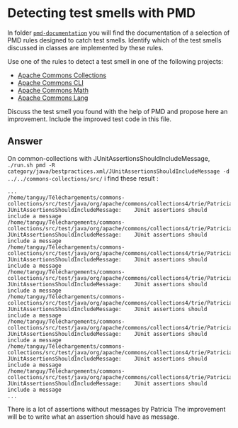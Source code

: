 # Detecting test smells with PMD

In folder [`pmd-documentation`](../pmd-documentation) you will find the documentation of a selection of PMD rules designed to catch test smells.
Identify which of the test smells discussed in classes are implemented by these rules.

Use one of the rules to detect a test smell in one of the following projects:

- [Apache Commons Collections](https://github.com/apache/commons-collections)
- [Apache Commons CLI](https://github.com/apache/commons-cli)
- [Apache Commons Math](https://github.com/apache/commons-math)
- [Apache Commons Lang](https://github.com/apache/commons-lang)

Discuss the test smell you found with the help of PMD and propose here an improvement.
Include the improved test code in this file.

## Answer

On common-collections with JUnitAssertionsShouldIncludeMessage, `./run.sh pmd -R category/java/bestpractices.xml/JUnitAssertionsShouldIncludeMessage -d ../../commons-collections/src/` i find these result :

```
...
/home/tanguy/Téléchargements/commons-collections/src/test/java/org/apache/commons/collections4/trie/PatriciaTrieTest.java:349:	JUnitAssertionsShouldIncludeMessage:	JUnit assertions should include a message
/home/tanguy/Téléchargements/commons-collections/src/test/java/org/apache/commons/collections4/trie/PatriciaTrieTest.java:360:	JUnitAssertionsShouldIncludeMessage:	JUnit assertions should include a message
/home/tanguy/Téléchargements/commons-collections/src/test/java/org/apache/commons/collections4/trie/PatriciaTrieTest.java:361:	JUnitAssertionsShouldIncludeMessage:	JUnit assertions should include a message
/home/tanguy/Téléchargements/commons-collections/src/test/java/org/apache/commons/collections4/trie/PatriciaTrieTest.java:363:	JUnitAssertionsShouldIncludeMessage:	JUnit assertions should include a message
/home/tanguy/Téléchargements/commons-collections/src/test/java/org/apache/commons/collections4/trie/PatriciaTrieTest.java:368:	JUnitAssertionsShouldIncludeMessage:	JUnit assertions should include a message
/home/tanguy/Téléchargements/commons-collections/src/test/java/org/apache/commons/collections4/trie/PatriciaTrieTest.java:369:	JUnitAssertionsShouldIncludeMessage:	JUnit assertions should include a message
/home/tanguy/Téléchargements/commons-collections/src/test/java/org/apache/commons/collections4/trie/PatriciaTrieTest.java:382:	JUnitAssertionsShouldIncludeMessage:	JUnit assertions should include a message
/home/tanguy/Téléchargements/commons-collections/src/test/java/org/apache/commons/collections4/trie/PatriciaTrieTest.java:383:	JUnitAssertionsShouldIncludeMessage:	JUnit assertions should include a message
...
```
There is a lot of assertions without messages by Patricia
The improvement will be to write what an assertion should have as message.